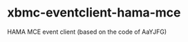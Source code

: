 xbmc-eventclient-hama-mce
=========================

HAMA MCE event client (based on the code of AaYJFG)